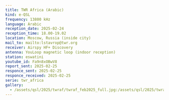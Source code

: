 ```yaml
---
title: TWR Africa (Arabic)
kind: e-QSL
frequency: 13800 kHz
language: Arabic
reception_date: 2025-02-24
reception_time: 18.00-19.02
location: Moscow, Russia (inside city)
mail_to: mailto:lstavrop@twr.org
receiver: Airspy HF+ Discovery
antenna: YouLoop magnetic loop (indoor reception)
station: eswatini
youtube_id: Fa9n8xOBwV8
report_sent: 2025-02-25
responce_sent: 2025-02-25
responce_received: 2025-02-25
serie: twr_africa
gallery:
  - /assets/qsl/2025/twraf/twraf_feb2025_full.jpg:/assets/qsl/2025/twraf/twraf_feb2025_small.jpg
---
```

